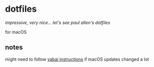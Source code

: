# dotfiles

_impressive, very nice... let's see paul allen's dotfiles_

for macOS

## notes

might need to follow [yabai instructions](https://github.com/koekeishiya/yabai/wiki) if macOS updates changed a lot